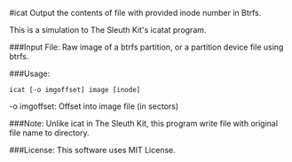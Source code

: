#icat
Output the contents of file with provided inode number in Btrfs.

This is a simulation to The Sleuth Kit's icatat program.

###Input File:
Raw image of a btrfs partition, or a partition device file using btrfs.

###Usage:
```
icat [-o imgoffset] image [inode]
```

-o imgoffset: Offset into image file (in sectors)

###Note:
Unlike icat in The Sleuth Kit, this program write file with original file name to directory.

###License:
This software uses MIT License.